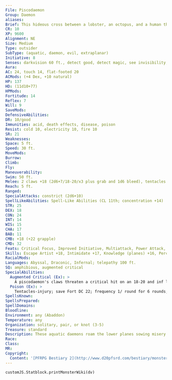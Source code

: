```yaml
---
File: Piscodaemon
Group: Daemon
aliases: 
Brief: This hideous cross between a lobster, an octopus, and a human threatens enemies with powerful claws and writhing tentacles.
CR: 10
XP: 9600
Alignment: NE
Size: Medium
Type: outsider
SubType: (aquatic, daemon, evil, extraplanar)
Initiative: 8
Senses: darkvision 60 ft., detect good, detect magic, see invisibility; Perception +16
Aura: 
AC: 24, touch 14, flat-footed 20
ACMods: (+4 Dex, +10 natural)
HP: 137
HD: (11d10+77)
HPMods: 
Fortitude: 14
Reflex: 7
Will: 9
SaveMods: 
DefensiveAbilities: 
DR: 10/good
Immunities: acid, death effects, disease, poison
Resist: cold 10, electricity 10, fire 10
SR: 21
Weaknesses: 
Space: 5 ft.
Speed: 30 ft.
MoveMods: 
Burrow: 
Climb: 
Fly: 
Maneuverability: 
Swim: 50 ft.
Melee: 2 claws +18 (2d6+7/18-20/x3 plus grab and 1d6 bleed), tentacles +16 (1d10+3 plus poison)
Reach: 5 ft.
Ranged: 
SpecialAttacks: constrict (2d6+10)
SpellLikeAbilities: Spell-Like Abilities (CL 11th; concentration +14)  Constant-detect good, detect magic, see invisibility   At Will-dispel magic, greater teleport (self plus 50 lbs. of objects only)   3/day-fly, stinking cloud (DC 16)   1/day-summon (level 4, 1d3 hydrodaemons 35%)
STR: 25
DEX: 18
CON: 24
INT: 14
WIS: 15
CHA: 17
BAB: 11
CMB: +18 (+22 grapple)
CMD: 32
Feats: Critical Focus, Improved Initiative, Multiattack, Power Attack, Sickening Critical, Vital Strike
Skills: Escape Artist +18, Intimidate +17, Knowledge (planes) +16, Perception +16, Sense Motive +16, Stealth +18, Survival +16, Swim +29
RacialMods: 
Languages: Abyssal, Draconic, Infernal; telepathy 100 ft.
SQ: amphibious, augmented critical
SpecialAbilities:
  Augmented Critical (Ex): >
    A piscodaemon's claws threaten a critical hit on an 18-20 and inf lict x3 damage on a successful critical hit.
  Poison (Ex): >
    Tentacles-injury; save Fort DC 22; frequency 1/ round for 6 rounds; effect 1d2 Con plus staggered for 1 round; cure 2 consecutive saves.
SpellsKnown: 
SpellsPrepared: 
SpellDomains: 
Bloodline: 
Environment: any (Abaddon)
Temperature: any
Organization: solitary, pair, or knot (3-5)
Treasure: standard
Description: These aquatic daemons roam the lower planes sowing misery and blight. They delight in drawn-out deaths, poisoning creatures or dismembering victims to watch them slowly bleed out. On their home plane of Abaddon, piscodaemons gravitate toward the same aquatic regions inhabited by hydrodaemons, and often the stronger among their ranks end up leading armies of hydrodaemons against their enemies. These creatures serve as sergeants in the hierarchy of Abaddon, and run their units with an excess of cruelty and violence.  Instead of preying on the weak, piscodaemons enjoy targeting strong, well-armored warriors, knowing the pain of their weakening poison rests poorly on shoulders accustomed to bearing heavy weights and delivering devastating blows.  Piscodaemons are 7 feet tall and weigh 400 pounds.
Race: 
Class: 
MR: 
Copyright:
  Content: '[PFRPG Bestiary 2](http://www.d20pfsrd.com/bestiary/monster-listings/outsiders/daemons/piscodaemon)'
---
```

```dataviewjs
customJS.Statblock.printMonsterWiki(dv)
```
